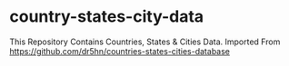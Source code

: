 # country-states-city-data
This Repository Contains Countries, States &amp; Cities Data. Imported From https://github.com/dr5hn/countries-states-cities-database
